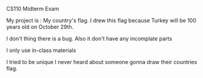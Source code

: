 CS110 Midterm Exam


My project is : My country's flag. I drew this flag because Turkey will be 100 years old on October 29th.


I don't thing there is a bug. Also it don't have any incomplate parts


I only use in-class materials 



I tried to be unique I never heard about someone gonna draw their countries flag.


